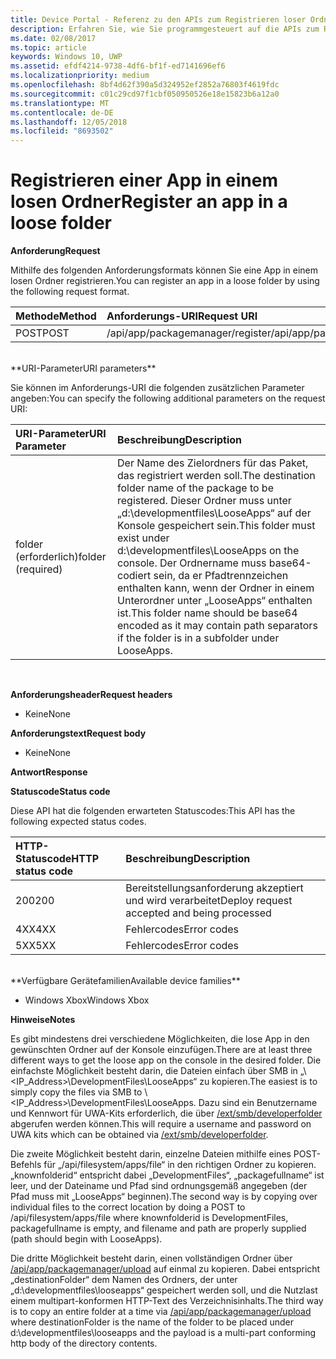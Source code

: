 ```yaml
---
title: Device Portal - Referenz zu den APIs zum Registrieren loser Ordner
description: Erfahren Sie, wie Sie programmgesteuert auf die APIs zum Registrieren loser Ordner zugreifen.
ms.date: 02/08/2017
ms.topic: article
keywords: Windows 10, UWP
ms.assetid: efdf4214-9738-4df6-bf1f-ed7141696ef6
ms.localizationpriority: medium
ms.openlocfilehash: 8bf4d62f390a5d324952ef2852a76803f4619fdc
ms.sourcegitcommit: c01c29cd97f1cbf050950526e18e15823b6a12a0
ms.translationtype: MT
ms.contentlocale: de-DE
ms.lasthandoff: 12/05/2018
ms.locfileid: "8693502"
---
```

# <a name="register-an-app-in-a-loose-folder"></a><span data-ttu-id="3f848-104">Registrieren einer App in einem losen Ordner</span><span class="sxs-lookup"><span data-stu-id="3f848-104">Register an app in a loose folder</span></span>  

**<span data-ttu-id="3f848-105">Anforderung</span><span class="sxs-lookup"><span data-stu-id="3f848-105">Request</span></span>**

<span data-ttu-id="3f848-106">Mithilfe des folgenden Anforderungsformats können Sie eine App in einem losen Ordner registrieren.</span><span class="sxs-lookup"><span data-stu-id="3f848-106">You can register an app in a loose folder by using the following request format.</span></span>

<span data-ttu-id="3f848-107">Methode</span><span class="sxs-lookup"><span data-stu-id="3f848-107">Method</span></span>      | <span data-ttu-id="3f848-108">Anforderungs-URI</span><span class="sxs-lookup"><span data-stu-id="3f848-108">Request URI</span></span>
:------     | :------
<span data-ttu-id="3f848-109">POST</span><span class="sxs-lookup"><span data-stu-id="3f848-109">POST</span></span> | <span data-ttu-id="3f848-110">/api/app/packagemanager/register</span><span class="sxs-lookup"><span data-stu-id="3f848-110">/api/app/packagemanager/register</span></span>
<br />
**<span data-ttu-id="3f848-111">URI-Parameter</span><span class="sxs-lookup"><span data-stu-id="3f848-111">URI parameters</span></span>**

<span data-ttu-id="3f848-112">Sie können im Anforderungs-URI die folgenden zusätzlichen Parameter angeben:</span><span class="sxs-lookup"><span data-stu-id="3f848-112">You can specify the following additional parameters on the request URI:</span></span>

<span data-ttu-id="3f848-113">URI-Parameter</span><span class="sxs-lookup"><span data-stu-id="3f848-113">URI Parameter</span></span>      | <span data-ttu-id="3f848-114">Beschreibung</span><span class="sxs-lookup"><span data-stu-id="3f848-114">Description</span></span>
:------     | :-----
<span data-ttu-id="3f848-115">folder (erforderlich)</span><span class="sxs-lookup"><span data-stu-id="3f848-115">folder (required)</span></span> | <span data-ttu-id="3f848-116">Der Name des Zielordners für das Paket, das registriert werden soll.</span><span class="sxs-lookup"><span data-stu-id="3f848-116">The destination folder name of the package to be registered.</span></span> <span data-ttu-id="3f848-117">Dieser Ordner muss unter „d:\developmentfiles\LooseApps“ auf der Konsole gespeichert sein.</span><span class="sxs-lookup"><span data-stu-id="3f848-117">This folder must exist under d:\developmentfiles\LooseApps on the console.</span></span> <span data-ttu-id="3f848-118">Der Ordnername muss base64-codiert sein, da er Pfadtrennzeichen enthalten kann, wenn der Ordner in einem Unterordner unter „LooseApps“ enthalten ist.</span><span class="sxs-lookup"><span data-stu-id="3f848-118">This folder name should be base64 encoded as it may contain path separators if the folder is in a subfolder under LooseApps.</span></span>
<br />

**<span data-ttu-id="3f848-119">Anforderungsheader</span><span class="sxs-lookup"><span data-stu-id="3f848-119">Request headers</span></span>**

- <span data-ttu-id="3f848-120">Keine</span><span class="sxs-lookup"><span data-stu-id="3f848-120">None</span></span>

**<span data-ttu-id="3f848-121">Anforderungstext</span><span class="sxs-lookup"><span data-stu-id="3f848-121">Request body</span></span>**

- <span data-ttu-id="3f848-122">Keine</span><span class="sxs-lookup"><span data-stu-id="3f848-122">None</span></span>

**<span data-ttu-id="3f848-123">Antwort</span><span class="sxs-lookup"><span data-stu-id="3f848-123">Response</span></span>**

**<span data-ttu-id="3f848-124">Statuscode</span><span class="sxs-lookup"><span data-stu-id="3f848-124">Status code</span></span>**

<span data-ttu-id="3f848-125">Diese API hat die folgenden erwarteten Statuscodes:</span><span class="sxs-lookup"><span data-stu-id="3f848-125">This API has the following expected status codes.</span></span>

<span data-ttu-id="3f848-126">HTTP-Statuscode</span><span class="sxs-lookup"><span data-stu-id="3f848-126">HTTP status code</span></span>      | <span data-ttu-id="3f848-127">Beschreibung</span><span class="sxs-lookup"><span data-stu-id="3f848-127">Description</span></span>
:------     | :-----
<span data-ttu-id="3f848-128">200</span><span class="sxs-lookup"><span data-stu-id="3f848-128">200</span></span> | <span data-ttu-id="3f848-129">Bereitstellungsanforderung akzeptiert und wird verarbeitet</span><span class="sxs-lookup"><span data-stu-id="3f848-129">Deploy request accepted and being processed</span></span>
<span data-ttu-id="3f848-130">4XX</span><span class="sxs-lookup"><span data-stu-id="3f848-130">4XX</span></span> | <span data-ttu-id="3f848-131">Fehlercodes</span><span class="sxs-lookup"><span data-stu-id="3f848-131">Error codes</span></span>
<span data-ttu-id="3f848-132">5XX</span><span class="sxs-lookup"><span data-stu-id="3f848-132">5XX</span></span> | <span data-ttu-id="3f848-133">Fehlercodes</span><span class="sxs-lookup"><span data-stu-id="3f848-133">Error codes</span></span>
<br />
**<span data-ttu-id="3f848-134">Verfügbare Gerätefamilien</span><span class="sxs-lookup"><span data-stu-id="3f848-134">Available device families</span></span>**

* <span data-ttu-id="3f848-135">Windows Xbox</span><span class="sxs-lookup"><span data-stu-id="3f848-135">Windows Xbox</span></span>

**<span data-ttu-id="3f848-136">Hinweise</span><span class="sxs-lookup"><span data-stu-id="3f848-136">Notes</span></span>**

<span data-ttu-id="3f848-137">Es gibt mindestens drei verschiedene Möglichkeiten, die lose App in den gewünschten Ordner auf der Konsole einzufügen.</span><span class="sxs-lookup"><span data-stu-id="3f848-137">There are at least three different ways to get the loose app on the console in the desired folder.</span></span> <span data-ttu-id="3f848-138">Die einfachste Möglichkeit besteht darin, die Dateien einfach über SMB in „\\<IP_Address>\DevelopmentFiles\LooseApps“ zu kopieren.</span><span class="sxs-lookup"><span data-stu-id="3f848-138">The easiest is to simply copy the files via SMB to \\<IP_Address>\DevelopmentFiles\LooseApps.</span></span> <span data-ttu-id="3f848-139">Dazu sind ein Benutzername und Kennwort für UWA-Kits erforderlich, die über [/ext/smb/developerfolder](wdp-smb-api.md) abgerufen werden können.</span><span class="sxs-lookup"><span data-stu-id="3f848-139">This will require a username and password on UWA kits which can be obtained via [/ext/smb/developerfolder](wdp-smb-api.md).</span></span> 

<span data-ttu-id="3f848-140">Die zweite Möglichkeit besteht darin, einzelne Dateien mithilfe eines POST-Befehls für „/api/filesystem/apps/file“ in den richtigen Ordner zu kopieren. „knownfolderid“ entspricht dabei „DevelopmentFiles“, „packagefullname“ ist leer, und der Dateiname und Pfad sind ordnungsgemäß angegeben (der Pfad muss mit „LooseApps“ beginnen).</span><span class="sxs-lookup"><span data-stu-id="3f848-140">The second way is by copying over individual files to the correct location by doing a POST to /api/filesystem/apps/file where knownfolderid is DevelopmentFiles, packagefullname is empty, and filename and path are properly supplied (path should begin with LooseApps).</span></span>

<span data-ttu-id="3f848-141">Die dritte Möglichkeit besteht darin, einen vollständigen Ordner über [/api/app/packagemanager/upload](wdp-folder-upload.md) auf einmal zu kopieren. Dabei entspricht „destinationFolder“ dem Namen des Ordners, der unter „d:\developmentfiles\looseapps“ gespeichert werden soll, und die Nutzlast einem multipart-konformen HTTP-Text des Verzeichnisinhalts.</span><span class="sxs-lookup"><span data-stu-id="3f848-141">The third way is to copy an entire folder at a time via [/api/app/packagemanager/upload](wdp-folder-upload.md) where destinationFolder is the name of the folder to be placed under d:\developmentfiles\looseapps and the payload is a multi-part conforming http body of the directory contents.</span></span>

